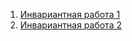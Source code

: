 1. [Инвариантная работа 1](https://github.com/python-advance/t2-generators-kozorukov/blob/master/inv1)
2. [Инвариантная работа 2](https://github.com/python-advance/t2-generators-kozorukov/blob/master/inv2)
